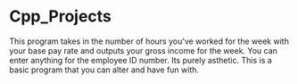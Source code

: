 # Cpp_Projects

This program takes in the number of hours you've worked for the week with your base pay rate and outputs your gross income for the week. 
You can enter anything for the employee ID number. Its purely asthetic.
This is a basic program that you can alter and have fun with. 
